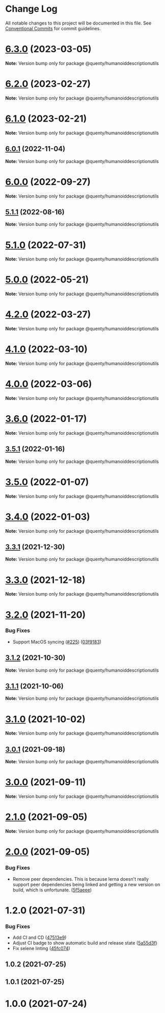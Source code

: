 # Change Log

All notable changes to this project will be documented in this file.
See [Conventional Commits](https://conventionalcommits.org) for commit guidelines.

# [6.3.0](https://github.com/Quenty/NevermoreEngine/compare/@quenty/humanoiddescriptionutils@6.2.0...@quenty/humanoiddescriptionutils@6.3.0) (2023-03-05)

**Note:** Version bump only for package @quenty/humanoiddescriptionutils





# [6.2.0](https://github.com/Quenty/NevermoreEngine/compare/@quenty/humanoiddescriptionutils@6.1.0...@quenty/humanoiddescriptionutils@6.2.0) (2023-02-27)

**Note:** Version bump only for package @quenty/humanoiddescriptionutils





# [6.1.0](https://github.com/Quenty/NevermoreEngine/compare/@quenty/humanoiddescriptionutils@6.0.1...@quenty/humanoiddescriptionutils@6.1.0) (2023-02-21)

**Note:** Version bump only for package @quenty/humanoiddescriptionutils





## [6.0.1](https://github.com/Quenty/NevermoreEngine/compare/@quenty/humanoiddescriptionutils@6.0.0...@quenty/humanoiddescriptionutils@6.0.1) (2022-11-04)

**Note:** Version bump only for package @quenty/humanoiddescriptionutils





# [6.0.0](https://github.com/Quenty/NevermoreEngine/compare/@quenty/humanoiddescriptionutils@5.1.1...@quenty/humanoiddescriptionutils@6.0.0) (2022-09-27)

**Note:** Version bump only for package @quenty/humanoiddescriptionutils





## [5.1.1](https://github.com/Quenty/NevermoreEngine/compare/@quenty/humanoiddescriptionutils@5.1.0...@quenty/humanoiddescriptionutils@5.1.1) (2022-08-16)

**Note:** Version bump only for package @quenty/humanoiddescriptionutils





# [5.1.0](https://github.com/Quenty/NevermoreEngine/compare/@quenty/humanoiddescriptionutils@5.0.0...@quenty/humanoiddescriptionutils@5.1.0) (2022-07-31)

**Note:** Version bump only for package @quenty/humanoiddescriptionutils





# [5.0.0](https://github.com/Quenty/NevermoreEngine/compare/@quenty/humanoiddescriptionutils@4.2.0...@quenty/humanoiddescriptionutils@5.0.0) (2022-05-21)

**Note:** Version bump only for package @quenty/humanoiddescriptionutils





# [4.2.0](https://github.com/Quenty/NevermoreEngine/compare/@quenty/humanoiddescriptionutils@4.1.0...@quenty/humanoiddescriptionutils@4.2.0) (2022-03-27)

**Note:** Version bump only for package @quenty/humanoiddescriptionutils





# [4.1.0](https://github.com/Quenty/NevermoreEngine/compare/@quenty/humanoiddescriptionutils@4.0.0...@quenty/humanoiddescriptionutils@4.1.0) (2022-03-10)

**Note:** Version bump only for package @quenty/humanoiddescriptionutils





# [4.0.0](https://github.com/Quenty/NevermoreEngine/compare/@quenty/humanoiddescriptionutils@3.6.0...@quenty/humanoiddescriptionutils@4.0.0) (2022-03-06)

**Note:** Version bump only for package @quenty/humanoiddescriptionutils





# [3.6.0](https://github.com/Quenty/NevermoreEngine/compare/@quenty/humanoiddescriptionutils@3.5.1...@quenty/humanoiddescriptionutils@3.6.0) (2022-01-17)

**Note:** Version bump only for package @quenty/humanoiddescriptionutils





## [3.5.1](https://github.com/Quenty/NevermoreEngine/compare/@quenty/humanoiddescriptionutils@3.5.0...@quenty/humanoiddescriptionutils@3.5.1) (2022-01-16)

**Note:** Version bump only for package @quenty/humanoiddescriptionutils





# [3.5.0](https://github.com/Quenty/NevermoreEngine/compare/@quenty/humanoiddescriptionutils@3.4.0...@quenty/humanoiddescriptionutils@3.5.0) (2022-01-07)

**Note:** Version bump only for package @quenty/humanoiddescriptionutils





# [3.4.0](https://github.com/Quenty/NevermoreEngine/compare/@quenty/humanoiddescriptionutils@3.3.1...@quenty/humanoiddescriptionutils@3.4.0) (2022-01-03)

**Note:** Version bump only for package @quenty/humanoiddescriptionutils





## [3.3.1](https://github.com/Quenty/NevermoreEngine/compare/@quenty/humanoiddescriptionutils@3.3.0...@quenty/humanoiddescriptionutils@3.3.1) (2021-12-30)

**Note:** Version bump only for package @quenty/humanoiddescriptionutils





# [3.3.0](https://github.com/Quenty/NevermoreEngine/compare/@quenty/humanoiddescriptionutils@3.2.0...@quenty/humanoiddescriptionutils@3.3.0) (2021-12-18)

**Note:** Version bump only for package @quenty/humanoiddescriptionutils





# [3.2.0](https://github.com/Quenty/NevermoreEngine/compare/@quenty/humanoiddescriptionutils@3.1.2...@quenty/humanoiddescriptionutils@3.2.0) (2021-11-20)


### Bug Fixes

* Support MacOS syncing ([#225](https://github.com/Quenty/NevermoreEngine/issues/225)) ([03f9183](https://github.com/Quenty/NevermoreEngine/commit/03f918392c6a5bdd33f8a17c38de371d1e06c67a))





## [3.1.2](https://github.com/Quenty/NevermoreEngine/compare/@quenty/humanoiddescriptionutils@3.1.1...@quenty/humanoiddescriptionutils@3.1.2) (2021-10-30)

**Note:** Version bump only for package @quenty/humanoiddescriptionutils





## [3.1.1](https://github.com/Quenty/NevermoreEngine/compare/@quenty/humanoiddescriptionutils@3.1.0...@quenty/humanoiddescriptionutils@3.1.1) (2021-10-06)

**Note:** Version bump only for package @quenty/humanoiddescriptionutils





# [3.1.0](https://github.com/Quenty/NevermoreEngine/compare/@quenty/humanoiddescriptionutils@3.0.1...@quenty/humanoiddescriptionutils@3.1.0) (2021-10-02)

**Note:** Version bump only for package @quenty/humanoiddescriptionutils





## [3.0.1](https://github.com/Quenty/NevermoreEngine/compare/@quenty/humanoiddescriptionutils@3.0.0...@quenty/humanoiddescriptionutils@3.0.1) (2021-09-18)

**Note:** Version bump only for package @quenty/humanoiddescriptionutils





# [3.0.0](https://github.com/Quenty/NevermoreEngine/compare/@quenty/humanoiddescriptionutils@2.1.0...@quenty/humanoiddescriptionutils@3.0.0) (2021-09-11)

**Note:** Version bump only for package @quenty/humanoiddescriptionutils





# [2.1.0](https://github.com/Quenty/NevermoreEngine/compare/@quenty/humanoiddescriptionutils@2.0.0...@quenty/humanoiddescriptionutils@2.1.0) (2021-09-05)

**Note:** Version bump only for package @quenty/humanoiddescriptionutils





# [2.0.0](https://github.com/Quenty/NevermoreEngine/compare/@quenty/humanoiddescriptionutils@1.2.0...@quenty/humanoiddescriptionutils@2.0.0) (2021-09-05)


### Bug Fixes

* Remove peer dependencies. This is because lerna doesn't really support peer dependencies being linked and getting a new version on build, which is unfortunate. ([5f5aeee](https://github.com/Quenty/NevermoreEngine/commit/5f5aeeea8de9975435309e53679f0ef7064f9dd0))





# 1.2.0 (2021-07-31)


### Bug Fixes

* Add CI and CD ([47513e9](https://github.com/Quenty/NevermoreEngine/commit/47513e9b568162707534af132396dd8756947dd3))
* Adjust CI badge to show automatic build and release state ([5a55d3f](https://github.com/Quenty/NevermoreEngine/commit/5a55d3f19bf8d66a760d67da9b56ed47fab74656))
* Fix selene linting ([45fc074](https://github.com/Quenty/NevermoreEngine/commit/45fc07489ee59127ac6582689f19a0e87c1e5b5a))



## 1.0.2 (2021-07-25)



## 1.0.1 (2021-07-25)



# 1.0.0 (2021-07-24)
